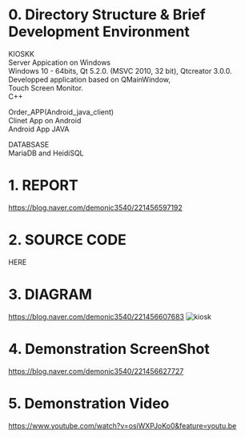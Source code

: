 # 0. Directory Structure & Brief Development Environment 
KIOSKK    
Server Appication on Windows   
  Windows 10 - 64bits, Qt 5.2.0. (MSVC 2010, 32 bit), Qtcreator 3.0.0. Developped application based on QMainWindow,  
  Touch Screen Monitor.  
  C++

Order_APP(Android_java_client)  
Clinet App on Android  
Android App 
JAVA

DATABSASE  
MariaDB and HeidiSQL



# 1. REPORT
https://blog.naver.com/demonic3540/221456597192

# 2. SOURCE CODE  
HERE

# 3. DIAGRAM  
https://blog.naver.com/demonic3540/221456607683
![kiosk](https://user-images.githubusercontent.com/34915108/52113994-329d8780-264e-11e9-9514-41c62c662d04.png)

# 4. Demonstration ScreenShot   
https://blog.naver.com/demonic3540/221456627727

# 5. Demonstration Video  
https://www.youtube.com/watch?v=osiWXPJoKo0&feature=youtu.be




